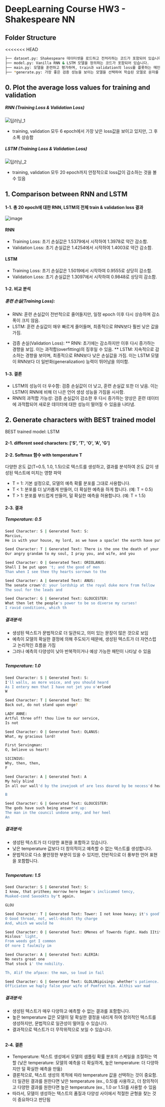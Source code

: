 # DeepLearning Course HW3 - Shakespeare NN

## Folder Structure
<<<<<<< HEAD
```bash
├── dataset.py: Shakespeare 데이터셋을 로드하고 전처리하는 코드가 포함되어 있습니다.
├── model.py: Vanilla RNN & LSTM 모델을 정의하는 코드가 포함되어 있습니다.
├── main.py: 모델을 훈련하고 평가하며, train과 validation의 loss를 플롯하는 메인 코드가 포함되어 있습니다.
├── *generate.py: 가장 좋은 검증 성능을 보이는 모델을 선택하여 학습된 모델로 문자를 생성합니다. 
```

## 0. Plot the average loss values for training and validation
##### RNN (Training Loss & Validation Loss)
![딥러닝_1](https://github.com/YewonMin/DeepLearning_Character-Level-Language-Models/assets/108216502/8ab9aa10-df33-44d2-a44c-c6f5e24cb224)
* training, validation 모두 6 epoch에서 가장 낮은 loss값을 보이고 있지만, 그 후 소폭 상승함
##### LSTM (Training Loss & Validation Loss)
![딥러닝_2](https://github.com/YewonMin/DeepLearning_Character-Level-Language-Models/assets/108216502/cd8e44ec-aea2-4a53-aa9a-303de7897576)
* training, validation 모두 20 epoch까지 안정적으로 loss값이 감소하는 것을 볼 수 있음

## 1. Comparison between RNN and LSTM
#### 1-1. 총 20 epoch에 대한 RNN, LSTM의 전체 train & validation loss 결과
![image](https://github.com/YewonMin/DeepLearning_Character-Level-Language-Models/assets/108216502/4ab95fef-8b51-43dc-b8c4-d4136db63fd8)
#### RNN
- Training Loss: 초기 손실값은 1.5379에서 시작하여 1.3978로 약간 감소함.
- Validation Loss: 초기 손실값은 1.4254에서 시작하여 1.4003로 약간 감소함.
#### LSTM
- Training Loss: 초기 손실값은 1.5019에서 시작하여 0.9555로 상당히 감소함.
- Validation Loss: 초기 손실값은 1.3097에서 시작하여 0.9848로 상당히 감소함.

#### 1-2. 비교 분석
##### 훈련 손실(Training Loss):
- RNN: 훈련 손실값이 전반적으로 줄어들지만, 일정 epoch 이후 다시 상승하며 감소폭이 크지 않음.
- LSTM: 훈련 손실값이 매우 빠르게 줄어들며, 최종적으로 RNN보다 훨씬 낮은 값을 가짐.

* 검증 손실(Validation Loss):
** RNN: 초기에는 감소하지만 이후 다시 증가하는 경향을 보임. 이는 과적합(overfitting)의 징후일 수 있음.
** LSTM: 지속적으로 감소하는 경향을 보이며, 최종적으로 RNN보다 낮은 손실값을 가짐. 이는 LSTM 모델이 RNN보다 더 일반화(generalization) 능력이 뛰어남을 의미함.

#### 1-3. 결론
* LSTM의 성능이 더 우수함: 검증 손실값이 더 낮고, 훈련 손실값 또한 더 낮음. 이는 LSTM이 RNN에 비해 더 나은 언어 생성 성능을 가짐을 시사함.
* RNN의 과적합 가능성: 검증 손실값이 감소한 후 다시 증가하는 양상은 훈련 데이터에 과적합되어 새로운 데이터에 대한 성능이 떨어질 수 있음을 나타냄.

## 2. Generate characters with BEST trained model
BEST trained model: LSTM
#### 2-1. different seed characters: ['S', 'T', 'O', 'A', 'G']
#### 2-2. Softmax 함수 with temperature T
다양한 온도 값(T=0.5, 1.0, 1.5)으로 텍스트를 생성하고, 결과를 분석하여 온도 값이 생성된 텍스트에 미치는 영향 파악
* T = 1: 기본 설정으로, 모델의 예측 확률 분포를 그대로 사용합니다.
* T < 1: 분포를 더 날카롭게 만들어, 더 확실한 예측을 하게 합니다. (예: T = 0.5)
* T > 1: 분포를 부드럽게 만들어, 덜 확실한 예측을 허용합니다. (예: T = 1.5)
#### 2-3. 결과
##### Temperature: 0.5
```bash
Seed Character: S | Generated Text: S:
Marcius,
He is with your house, my lord, as we have a spacle! the earth have put unto the whole st
```
```bash
Seed Character: T | Generated Text: There is the one the death of your swords
Our angry grandam to my soul, I pray you, and wife, and you
```
```bash
Seed Character: O | Generated Text: ORIOLANUS:
Shall I be put upon 't; and the good of men
Than when I see thee thy hearts sorrown to the
```
```bash
Seed Character: A | Generated Text: ANUS:
The senate crown'd: your lordship at the royal duke more from fellow
The soul for the leads and
```
```bash
Seed Character: G | Generated Text: GLOUCESTER:
What then let the people's power to be so diverse my curses!
I ravid conditions, which th
```
##### 결과분석:
* 생성된 텍스트가 문법적으로 더 일관되고, 의미 있는 문장이 많은 것으로 보임
* 예측이 모델의 확실한 결정에 의해 주도되기 때문에, 생성된 텍스트가 더 자연스럽고 논리적인 흐름을 가짐
* 그러나 예측의 다양성이 낮아 반복적이거나 예상 가능한 패턴이 나타날 수 있음
##
##### Temperature: 1.0
```bash
Seed Character: S | Generated Text: S:
I'll walls, as more voice, and you should heard
As I entery men that I have not jet you o'erlood
W
```
```bash
Seed Character: T | Generated Text: TH:
Back out, do not stand upon enge?

LADY ANNE:
Artful three off! thou live to our service,
Is not 
```
```bash
Seed Character: O | Generated Text: OLANUS:
What, my gracious lord!

First Servingman:
O, believe us heart!

SICINIUS:
Why, then, then,
F
```
```bash
Seed Character: A | Generated Text: A
My holy blind
In all our wall'd by the invejook of are less deared by be necess'd heart's curse.

B
```
```bash
Seed Character: G | Generated Text: GLOUCESTER:
The gods have such being answer'd up:
The man in the council undone army, and her heel
An
```
##### 결과분석:
* 생성된 텍스트가 더 다양한 표현을 포함하고 있습니다.
* 낮은 temperature 값보다 더 창의적이고 예측할 수 없는 텍스트를 생성합니다.
* 문법적으로 다소 불안정한 부분이 있을 수 있지만, 전반적으로 더 풍부한 언어 표현을 포함합니다.
##
##### Temperature: 1.5
```bash
Seed Character: S | Generated Text: S:
I know, that prithee; morrow here began's inclicamed tency,
Muaked-cond Savookts by't again.

GLOU
```
```bash
Seed Character: T | Generated Text: Tower: I not knee heavy; it's good?
O Good throad, not, well-deidst thy charge
And, which we would he
```
```bash
Seed Character: O | Generated Text: OMenes of Towerds fight. Hads IItitud--
Hislous' light,
From weeds got I common
Of nore I faulmily im
```
```bash
Seed Character: A | Generated Text: ALERIA:
No nests great one
That stock i' the nobility.

Th, Alif the afpace: the man, so loud in fail
```
```bash
Seed Character: G | Generated Text: GLOLUNipising: whether's patience.
Officiaten we haply false your wife of Pomfret him. Althis war mad
```
##### 결과분석:
* 생성된 텍스트가 매우 다양하고 예측할 수 없는 결과를 포함합니다.
* 높은 temperature 값은 모델이 덜 확실한 결정을 내리게 하여 창의적인 텍스트를 생성하지만, 문법적으로 일관성이 떨어질 수 있습니다.
* 결과적으로 텍스트가 더 무작위적으로 보일 수 있습니다.

##
#### 2-4. 결론
* Temperature: 텍스트 생성에서 모델의 샘플링 확률 분포의 스케일을 조절하는 역할 (낮은 temperature: 모델의 예측을 더 확실하게, 높은 temperature: 더 다양하지만 덜 확실한 예측을 만듦) 
* 결론적으로, 텍스트 생성의 목적에 따라 temperature 값을 선택하는 것이 중요함. 더 일관된 결과를 원한다면 낮은 temperature (ex., 0.5)를 사용하고, 더 창의적이고 다양한 결과를 원한다면 높은 temperature (ex., 1.0 or 1.5)를 사용할 수 있음
* 따라서, 모델이 생성하는 텍스트의 품질과 다양성 사이에서 적절한 균형을 찾는 것이 중요하다고 판단됨
